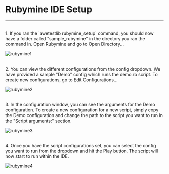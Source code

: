 Rubymine IDE Setup
=======
------------
<br>
1. If you ran the `awetestlib rubymine_setup` command, you should now have a folder called "sample_rubymine" in the directory you ran the command in. Open Rubymine and go to Open Directory...

![rubymine1](https://raw.github.com/3qilabs/awetestlib/develop/images/rubymine1.jpg "rubymine1")

<br>
2. You can view the different configurations from the config dropdown. We have provided a sample "Demo" config which runs the demo.rb script. To create new configurations, go to Edit Configurations...

![rubymine2](https://raw.github.com/3qilabs/awetestlib/develop/images/rubymine2.jpg "rubymine2")

<br>
3. In the configuration window, you can see the arguments for the Demo configuration. To create a new configuration for a new script, simply copy the Demo configuration and change the path to the script you want to run in the "Script arguments:" section.

![rubymine3](https://raw.github.com/3qilabs/awetestlib/develop/images/rubymine3.jpg "rubymine3")

<br>
4. Once you have the script configurations set, you can select the config you want to run from the dropdown and hit the Play button. The script will now start to run within the IDE. 

![rubymine4](https://raw.github.com/3qilabs/awetestlib/develop/images/rubymine4.jpg "rubymine4")

<br>
